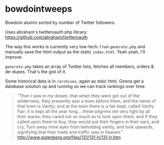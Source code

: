 bowdointweeps
=============

Bowdoin alumni sorted by number of Twitter followers.

Uses abraham's twitteroauth php library: https://github.com/abraham/twitteroauth

The way this works is currently very low-tech: I run `generate.php` and manually save the html output as the static `index.html`. Yeah yeah, I'll improve.

`generate.php` takes an array of Twitter lists, fetches all members, orders & de-dupes. That's the gist of it.

Some historical data is in `/archives`, again as staic html. Gonna get a database solution up and running so we can track rankings over time.

> "Then I saw in my dream, that when they were got out of the wilderness, they presently saw a town before them, and the name of that town is Vanity; and at the town there is a fair kept, called Vanity Fair: it is kept all the year long... these pilgrims set very light by all their wares; they cared not so much as to look upon them; and if they called upon them to buy, they would put their fingers in their ears, and cry, Turn away mine eyes from beholding vanity, and look upwards, signifying that their trade and traffic was in heaven." http://www.gutenberg.org/files/131/131-h/131-h.htm
